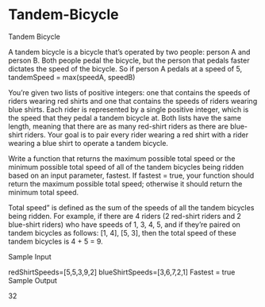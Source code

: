 # Tandem-Bicycle
Tandem Bicycle

A tandem bicycle is a bicycle that’s operated by two people: person A and person B. Both people pedal the bicycle, but the person that pedals faster dictates the speed of the bicycle. So if person A pedals at a speed of 5, tandemSpeed = max(speedA, speedB)

You’re given two lists of positive integers: one that contains the speeds of riders wearing red shirts and one that contains the speeds of riders wearing blue shirts. Each rider is represented by a single positive integer, which is the speed that they pedal a tandem bicycle at. Both lists have the same length, meaning that there are as many red-shirt riders as there are blue-shirt riders. Your goal is to pair every rider wearing a red shirt with a rider wearing a blue shirt to operate a tandem bicycle.

Write a function that returns the maximum possible total speed or the minimum possible total speed of all of the tandem bicycles being ridden based on an input parameter, fastest. If fastest = true, your function should return the maximum possible total speed; otherwise it should return the minimum total speed.

Total speed” is defined as the sum of the speeds of all the tandem bicycles being ridden. For example, if there are 4 riders (2 red-shirt riders and 2 blue-shirt riders) who have speeds of 1, 3, 4, 5, and if they’re paired on tandem bicycles as follows: [1, 4], [5, 3], then the total speed of these tandem bicycles is 4 + 5 = 9.

Sample Input

redShirtSpeeds=[5,5,3,9,2]
blueShirtSpeeds=[3,6,7,2,1]
Fastest = true
Sample Output

32
